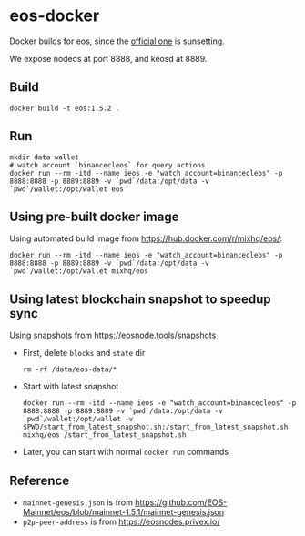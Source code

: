 # eos-docker
Docker builds for eos, since the [official one](https://hub.docker.com/r/eosio/eos) is sunsetting.

We expose nodeos at port 8888, and keosd at 8889.

## Build

```
docker build -t eos:1.5.2 .
```

## Run

```
mkdir data wallet
# watch account `binancecleos` for query actions
docker run --rm -itd --name ieos -e "watch_account=binancecleos" -p 8888:8888 -p 8889:8889 -v `pwd`/data:/opt/data -v `pwd`/wallet:/opt/wallet eos
```

## Using pre-built docker image

Using automated build image from <https://hub.docker.com/r/mixhq/eos/>:

```
docker run --rm -itd --name ieos -e "watch_account=binancecleos" -p 8888:8888 -p 8889:8889 -v `pwd`/data:/opt/data -v `pwd`/wallet:/opt/wallet mixhq/eos
```


## Using latest blockchain snapshot to speedup sync

Using snapshots from <https://eosnode.tools/snapshots>

- First, delete `blocks` and `state` dir

    ```
    rm -rf /data/eos-data/*
    ```
- Start with latest snapshot

    ```
    docker run --rm -itd --name ieos -e "watch_account=binancecleos" -p 8888:8888 -p 8889:8889 -v `pwd`/data:/opt/data -v `pwd`/wallet:/opt/wallet -v $PWD/start_from_latest_snapshot.sh:/start_from_latest_snapshot.sh mixhq/eos /start_from_latest_snapshot.sh
    ```

- Later, you can start with normal `docker run` commands


## Reference
- `mainnet-genesis.json` is from <https://github.com/EOS-Mainnet/eos/blob/mainnet-1.5.1/mainnet-genesis.json>
- `p2p-peer-address` is from <https://eosnodes.privex.io/>
